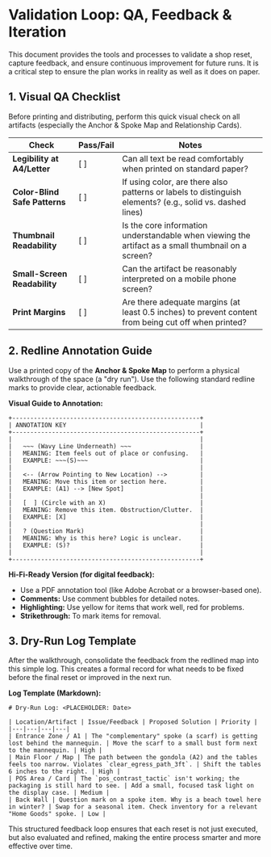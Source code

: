 # Validation Loop: QA, Feedback & Iteration

This document provides the tools and processes to validate a shop reset, capture feedback, and ensure continuous improvement for future runs. It is a critical step to ensure the plan works in reality as well as it does on paper.

## 1. Visual QA Checklist

Before printing and distributing, perform this quick visual check on all artifacts (especially the Anchor & Spoke Map and Relationship Cards).

| Check | Pass/Fail | Notes |
|---|---|---|
| **Legibility at A4/Letter** | [ ] | Can all text be read comfortably when printed on standard paper? |
| **Color-Blind Safe Patterns** | [ ] | If using color, are there also patterns or labels to distinguish elements? (e.g., solid vs. dashed lines) |
| **Thumbnail Readability** | [ ] | Is the core information understandable when viewing the artifact as a small thumbnail on a screen? |
| **Small-Screen Readability** | [ ] | Can the artifact be reasonably interpreted on a mobile phone screen? |
| **Print Margins** | [ ] | Are there adequate margins (at least 0.5 inches) to prevent content from being cut off when printed? |

## 2. Redline Annotation Guide

Use a printed copy of the **Anchor & Spoke Map** to perform a physical walkthrough of the space (a "dry run"). Use the following standard redline marks to provide clear, actionable feedback.

**Visual Guide to Annotation:**

```
+----------------------------------------------------+
| ANNOTATION KEY                                     |
+----------------------------------------------------+
|                                                    |
|   ~~~ (Wavy Line Underneath) ~~~                   |
|   MEANING: Item feels out of place or confusing.   |
|   EXAMPLE: ~~~(S)~~~                               |
|                                                    |
|   <-- (Arrow Pointing to New Location) -->         |
|   MEANING: Move this item or section here.         |
|   EXAMPLE: (A1) --> [New Spot]                     |
|                                                    |
|   [  ] (Circle with an X)                          |
|   MEANING: Remove this item. Obstruction/Clutter.  |
|   EXAMPLE: [X]                                     |
|                                                    |
|   ? (Question Mark)                                |
|   MEANING: Why is this here? Logic is unclear.     |
|   EXAMPLE: (S)?                                    |
|                                                    |
+----------------------------------------------------+
```

**Hi-Fi-Ready Version (for digital feedback):**
*   Use a PDF annotation tool (like Adobe Acrobat or a browser-based one).
*   **Comments:** Use comment bubbles for detailed notes.
*   **Highlighting:** Use yellow for items that work well, red for problems.
*   **Strikethrough:** To mark items for removal.

## 3. Dry-Run Log Template

After the walkthrough, consolidate the feedback from the redlined map into this simple log. This creates a formal record for what needs to be fixed before the final reset or improved in the next run.

**Log Template (Markdown):**

```
# Dry-Run Log: <PLACEHOLDER: Date>

| Location/Artifact | Issue/Feedback | Proposed Solution | Priority |
|---|---|---|---|
| Entrance Zone / A1 | The "complementary" spoke (a scarf) is getting lost behind the mannequin. | Move the scarf to a small bust form next to the mannequin. | High |
| Main Floor / Map | The path between the gondola (A2) and the tables feels too narrow. Violates `clear_egress_path_3ft`. | Shift the tables 6 inches to the right. | High |
| POS Area / Card | The `pos_contrast_tactic` isn't working; the packaging is still hard to see. | Add a small, focused task light on the display case. | Medium |
| Back Wall | Question mark on a spoke item. Why is a beach towel here in winter? | Swap for a seasonal item. Check inventory for a relevant "Home Goods" spoke. | Low |

```

This structured feedback loop ensures that each reset is not just executed, but also evaluated and refined, making the entire process smarter and more effective over time.
